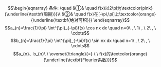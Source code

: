 $$\begin{eqnarray}
条件: \quad
&①& \quad f(x)以2\pi为\textcolor{pink}{\underline{\textbf{周期}}}\\
&②& \quad f(x)在[-\pi,\pi]上\textcolor{orange}{\underline{\textbf{绝对可积}}}
\end{eqnarray}$$
$$a_{n}=\frac{1}{\pi} \int^{\pi}_{-\pi}f(x) \cos nx dx \quad n=0\ , \ 1\ , \ 2\ , \ \cdots$$
$$b_{n}=\frac{1}{\pi} \int^{\pi}_{-\pi}f(x) \sin nx dx \quad n=1\ , \ 2\ , \ \cdots$$
$$a_{n}、b_{n}\ \  \overset{\triangle}{=} \ \ f(x)的\textcolor{orange}{\underline{\textbf{Flourier系数}}}$$
